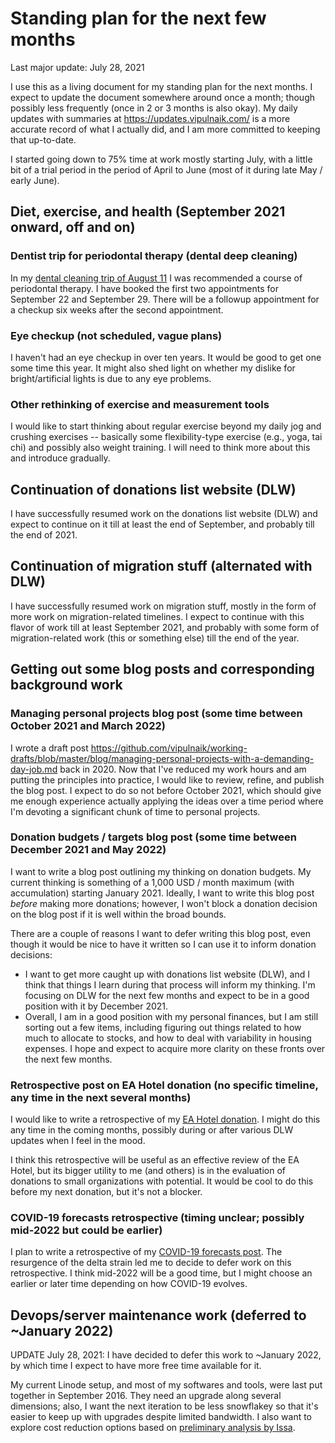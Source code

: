 # Standing plan for the next few months

Last major update: July 28, 2021

I use this as a living document for my standing plan for the next
months. I expect to update the document somewhere around once a month;
though possibly less frequently (once in 2 or 3 months is also
okay). My daily updates with summaries at
https://updates.vipulnaik.com/ is a more accurate record of what I
actually did, and I am more committed to keeping that up-to-date.

I started going down to 75% time at work mostly starting July, with a
little bit of a trial period in the period of April to June (most of
it during late May / early June).

## Diet, exercise, and health (September 2021 onward, off and on)

### Dentist trip for periodontal therapy (dental deep cleaning)

In my [dental cleaning trip of August
11](https://github.com/vipulnaik/diet-exercise-health/blob/master/notes/2021-08-11-dental-cleaning-trip.md)
I was recommended a course of periodontal therapy. I have booked the
first two appointments for September 22 and September 29. There will
be a followup appointment for a checkup six weeks after the second
appointment.

### Eye checkup (not scheduled, vague plans)

I haven't had an eye checkup in over ten years. It would be good to
get one some time this year. It might also shed light on whether my
dislike for bright/artificial lights is due to any eye problems.

### Other rethinking of exercise and measurement tools

I would like to start thinking about regular exercise beyond my daily
jog and crushing exercises -- basically some flexibility-type exercise
(e.g., yoga, tai chi) and possibly also weight training. I will need
to think more about this and introduce gradually.

## Continuation of donations list website (DLW)

I have successfully resumed work on the donations list website (DLW)
and expect to continue on it till at least the end of September, and
probably till the end of 2021.

## Continuation of migration stuff (alternated with DLW)

I have successfully resumed work on migration stuff, mostly in the form
of more work on migration-related timelines. I expect to continue with
this flavor of work till at least September 2021, and probably with
some form of migration-related work (this or something else) till the
end of the year.

## Getting out some blog posts and corresponding background work

### Managing personal projects blog post (some time between October 2021 and March 2022)

I wrote a draft post
https://github.com/vipulnaik/working-drafts/blob/master/blog/managing-personal-projects-with-a-demanding-day-job.md
back in 2020. Now that I've reduced my work hours and am putting the
principles into practice, I would like to review, refine, and publish
the blog post. I expect to do so not before October 2021, which should
give me enough experience actually applying the ideas over a time
period where I'm devoting a significant chunk of time to personal
projects.

### Donation budgets / targets blog post (some time between December 2021 and May 2022)

I want to write a blog post outlining my thinking on donation
budgets. My current thinking is something of a 1,000 USD / month
maximum (with accumulation) starting January 2021. Ideally, I want to
write this blog post *before* making more donations; however, I
won't block a donation decision on the blog post if it is well within
the broad bounds.

There are a couple of reasons I want to defer writing this blog post,
even though it would be nice to have it written so I can use it to
inform donation decisions:

* I want to get more caught up with donations list website (DLW), and
  I think that things I learn during that process will inform my
  thinking. I'm focusing on DLW for the next few months and expect to
  be in a good position with it by December 2021.
* Overall, I am in a good position with my personal finances, but I am
  still sorting out a few items, including figuring out things related
  to how much to allocate to stocks, and how to deal with variability
  in housing expenses. I hope and expect to acquire more clarity on
  these fronts over the next few months.

### Retrospective post on EA Hotel donation (no specific timeline, any time in the next several months)

I would like to write a retrospective of my [EA Hotel
donation](https://forum.effectivealtruism.org/posts/BM2DYWpM6rSxyZ7AS/my-q1-2019-ea-hotel-donation). I
might do this any time in the coming months, possibly during or after
various DLW updates when I feel in the mood.

I think this retrospective will be useful as an effective review of
the EA Hotel, but its bigger utility to me (and others) is in the
evaluation of donations to small organizations with potential. It
would be cool to do this before my next donation, but it's not a
blocker.

### COVID-19 forecasts retrospective (timing unclear; possibly mid-2022 but could be earlier)

I plan to write a retrospective of my [COVID-19 forecasts
post](https://www.lesswrong.com/posts/pBPiZQYBF9niRAMSq/coronavirus-the-four-levels-of-social-distancing-and-when). The
resurgence of the delta strain led me to decide to defer work on this
retrospective. I think mid-2022 will be a good time, but I might
choose an earlier or later time depending on how COVID-19 evolves.

## Devops/server maintenance work (deferred to ~January 2022)

UPDATE July 28, 2021: I have decided to defer this work to ~January
2022, by which time I expect to have more free time available for it.

My current Linode setup, and most of my softwares and tools, were last
put together in September 2016. They need an upgrade along several
dimensions; also, I want the next iteration to be less snowflakey so
that it's easier to keep up with upgrades despite limited bandwidth. I
also want to explore cost reduction options based on [preliminary
analysis by
Issa](https://github.com/vipulnaik/working-drafts/issues/6).
